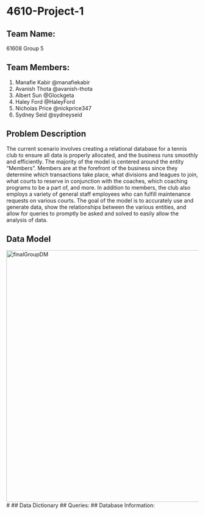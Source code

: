 # 4610-Project-1
## Team Name:
61608 Group 5
## Team Members:
1. Manafie Kabir @manafiekabir
2. Avanish Thota @avanish-thota
3. Albert Sun @Glockgeta
4. Haley Ford @HaleyFord
5. Nicholas Price @nickprice347
6. Sydney Seid @sydneyseid
## Problem Description
The current scenario involves creating a relational database for a tennis club to ensure all data is properly allocated, and the business runs smoothly and efficiently. The majority of the model is centered around the entity “Members”. Members are at the forefront of the business since they determine which transactions take place, what divisions and leagues to join, what courts to reserve in conjunction with the coaches, which coaching programs to be a part of, and more. In addition to members, the club also employs a variety of general staff employees who can fulfill maintenance requests on various courts. The goal of the model is to accurately use and generate data, show the relationships between the various entities, and allow for queries to promptly be asked and solved to easily allow the analysis of data.

## Data Model
<img width="660" alt="finalGroupDM" src="https://github.com/manafiekabir/4610-Project-1/assets/163012589/11b1af97-7dd3-49f3-8edf-e3f2ada6a5ba">
#
## Data Dictionary
## Queries:
## Database Information:
